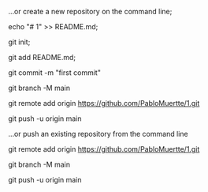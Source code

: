 …or create a new repository on the command line;

echo "# 1" >> README.md;

git init;

git add README.md;

git commit -m "first commit"

git branch -M main

git remote add origin https://github.com/PabloMuertte/1.git

git push -u origin main


…or push an existing repository from the command line

git remote add origin https://github.com/PabloMuertte/1.git

git branch -M main

git push -u origin main

